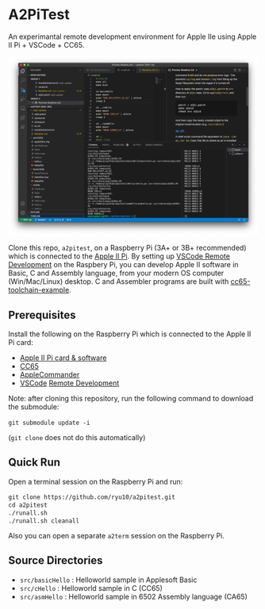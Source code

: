# A2PiTest

An experimantal remote development environment for Apple IIe using Apple II Pi + VSCode + CC65.

![VSCode remote](a2pitest_demo.png)

Clone this repo, `a2pitest`, on a Raspberry Pi (3A+ or 3B+ recommended) which is connected to the [Apple II Pi](https://github.com/dschmenk/apple2pi). By setting up [VSCode Remote Development](https://code.visualstudio.com/docs/remote/remote-overview) on the Raspbery Pi, you can develop Apple II software in Basic, C and Assembly language, from your modern OS computer (Win/Mac/Linux) desktop. C and Assembler programs are built with [cc65-toolchain-example](https://github.com/fo-fo/cc65-toolchain-example.git).

## Prerequisites

Install the following on the Raspberry Pi which is connected to the Apple II Pi card:

* [Apple II Pi card & software](https://github.com/dschmenk/apple2pi)
* [CC65](https://github.com/cc65/cc65)
* [AppleCommander](https://github.com/AppleCommander/AppleCommander)
* [VSCode](https://code.visualstudio.com/download) [Remote Development](https://code.visualstudio.com/docs/remote/remote-overview)

Note: after cloning this repository, run the following command to download the submodule:

```git submodule update -i```

(```git clone``` does not do this automatically)

## Quick Run

Open a terminal session on the Raspberry Pi and run:

```
git clone https://github.com/ryu10/a2pitest.git
cd a2pitest
./runall.sh
./runall.sh cleanall
```

Also you can open a separate ```a2term``` session on the Raspberry Pi.

## Source Directories

* `src/basicHello` : Helloworld sample in Applesoft Basic
* `src/cHello` : Helloworld sample in  C (CC65)
* `src/asmHello` : Helloworld sample in 6502 Assembly language (CA65)
